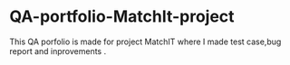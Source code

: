# QA-portfolio-MatchIt-project
This QA porfolio is made for project MatchIT where I made test case,bug report and inprovements .
